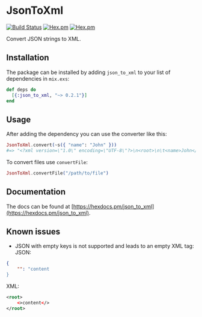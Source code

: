 # JsonToXml
[![Build Status](https://semaphoreci.com/api/v1/semlabs/json_to_xml/branches/master/shields_badge.svg)](https://semaphoreci.com/semlabs/json_to_xml)
[![Hex.pm](https://img.shields.io/hexpm/v/json_to_xml.svg)](https://hex.pm/packages/json_to_xml)
[![Hex.pm](https://img.shields.io/hexpm/l/json_to_xml.svg)](https://github.com/semlabs/json_to_xml)

Convert JSON strings to XML.

## Installation
The package can be installed by adding `json_to_xml` to your list of dependencies in `mix.exs`:

```elixir
def deps do
  [{:json_to_xml, "~> 0.2.1"}]
end
```

## Usage

After adding the dependency you can use the converter like this:
```elixir
JsonToXml.convert(~s({ "name": "John" }))
#=> "<?xml version=\"1.0\" encoding=\"UTF-8\"?>\n<root>\n\t<name>John</name>\n</root>"
```

To convert files use `convertFile`:
```elixir
JsonToXml.convertFile("/path/to/file")
```

## Documentation

The docs can be found at [https://hexdocs.pm/json_to_xml](https://hexdocs.pm/json_to_xml).

## Known issues

- JSON with empty keys is not supported and leads to an empty XML tag:
JSON:
```json
{
    "": "content
}
```
XML:
```xml
<root>
    <>content</>
</root>
```
